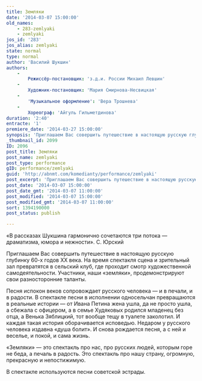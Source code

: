 ```yaml
---
title: Земляки
date: '2014-03-07 15:00:00'
old_names:
    - 283-zemlyaki
    - zemlyaki
jos_id: '283'
jos_alias: zemlyaki
state: normal
type: normal
author: 'Василий Шукшин'
authors:
    -
        Режиссёр-постановщик: 'з.д.и. России Михаил Левшин'
    -
        Художник-постановщик: 'Мария Смирнова-Несвицкая'
    -
        'Музыкальное оформление': 'Вера Трошнева'
    -
        Хореограф: 'Айгуль Гильметдинова'
duration: '2:40'
entracte: '1'
premiere_date: '2014-03-27 15:00:00'
synopsis: 'Приглашаем Вас совершить путешествие в настоящую русскую глубинку 60-х годов ХХ века. На время спектакля сцена и зрительный зал превратятся в сельский клуб, где проходит смотр художественной самодеятельности. Участники, наши земляки, продемонстрируют свои разносторонние таланты.'
_thumbnail_id: 2099
ID: 2096
post_title: Земляки
post_name: zemlyaki
post_type: performance
gID: performance/zemlyaki
guid: 'http://abnmt.com/komedianty/performance/zemlyaki'
post_excerpt: 'Приглашаем Вас совершить путешествие в настоящую русскую глубинку 60-х годов ХХ века. На время спектакля сцена и зрительный зал превратятся в сельский клуб, где проходит смотр художественной самодеятельности. Участники, наши земляки, продемонстрируют свои разносторонние таланты.'
post_date: '2014-03-07 15:00:00'
post_date_gmt: '2014-03-07 11:00:00'
post_modified: '2014-03-07 15:00:00'
post_modified_gmt: '2014-03-07 11:00:00'
sort: 1394190000
post_status: publish

---
```


«В рассказах Шукшина гармонично сочетаются три потока — драматизма, юмора и нежности».
С. Юрский


Приглашаем Вас совершить путешествие в настоящую русскую глубинку 60-х годов ХХ века. На время спектакля сцена и зрительный зал превратятся в сельский клуб, где проходит смотр художественной самодеятельности. Участники, наши «земляки», продемонстрируют свои разносторонние таланты.


Песня испокон веков сопровождает русского человека — и в печали, и в радости. В спектакле песни в исполнении односельчан превращаются в реальные истории — от Ивана Петина жена ушла, да не просто ушла, а сбежала с офицером, а в семье Худяковых родился младенец без отца, а Венька Зяблицкий, тот вообще тещу в туалете заколотил. И каждая такая история оборачивается исповедью. Недаром у русского человека издавна «душа болит». И снова рождается песня, а с ней и веселье, и покой, и сама жизнь.


«Земляки» — это спектакль про нас, про русских людей, которым горе не беда, а печаль в радость. Это спектакль про нашу страну, огромную, прекрасную и непостижимую.


В спектакле используются песни советской эстрады.